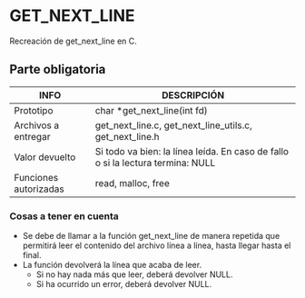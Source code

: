 # GET_NEXT_LINE
Recreación de get_next_line en C.
## Parte obligatoria
|INFO|DESCRIPCIÓN|
|----|-----------|
|Prototipo|char *get_next_line(int fd)|
|Archivos a entregar|get_next_line.c, get_next_line_utils.c, get_next_line.h|
|Valor devuelto|Si todo va bien: la línea leída. En caso de fallo o si la lectura termina: NULL|
|Funciones autorizadas|read, malloc, free|
### Cosas a tener en cuenta
- Se debe de llamar a la función get_next_line de manera repetida que permitirá leer el contenido del archivo línea a línea, hasta llegar hasta el final.
- La función devolverá la línea que acaba de leer.
    - Si no hay nada más que leer, deberá devolver NULL.
    - Si ha ocurrido un error, deberá devolver NULL.